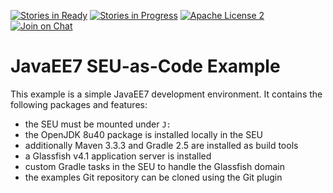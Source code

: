 [![Stories in Ready](https://badge.waffle.io/seu-as-code/seu-as-code.examples.png?label=ready&title=Ready)](https://waffle.io/seu-as-code/seu-as-code.examples)
[![Stories in Progress](https://badge.waffle.io/seu-as-code/seu-as-code.examples.png?label=in%20progress&title=In%20Progress)](https://waffle.io/seu-as-code/seu-as-code.examples)
[![Apache License 2](http://img.shields.io/badge/license-ASF2-blue.svg)](https://github.com/seu-as-code/seu-as-code.examples/blob/master/LICENSE)
[![Join on Chat](https://badges.gitter.im/Join%20Chat.svg)](https://gitter.im/seu-as-code/seu-as-code?utm_source=badge&utm_medium=badge&utm_campaign=pr-badge&utm_content=badge)

# JavaEE7 SEU-as-Code Example

This example is a simple JavaEE7 development environment. It contains the following packages and features:
- the SEU must be mounted under `J:`
- the OpenJDK 8u40 package is installed locally in the SEU
- additionally Maven 3.3.3 and Gradle 2.5 are installed as build tools
- a Glassfish v4.1 application server is installed
- custom Gradle tasks in the SEU to handle the Glassfish domain
- the examples Git repository can be cloned using the Git plugin
